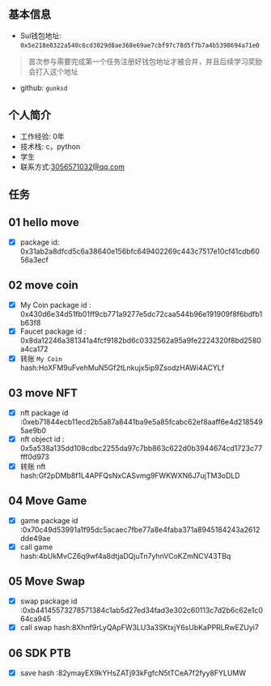 ## 基本信息
- Sui钱包地址: `0x5e218e8322a540c6cd3029d8ae368e69ae7cbf97c78d5f7b7a4b5398694a71e0`
> 首次参与需要完成第一个任务注册好钱包地址才被合并，并且后续学习奖励会打入这个地址
- github: `gunksd`

## 个人简介
- 工作经验: 0年
- 技术栈: c，python
- 学生
- 联系方式:3056571032@qq.com

## 任务

##   01 hello move  
- [x] package id: 0x31ab2a8dfcd5c6a38640e156bfc649402269c443c7517e10cf41cdb6056a3ecf

##   02 move coin
- [x] My Coin package id : 0x430d6e34d51fb01ff9cb771a9277e5dc72caa544b96e191909f8f6bdfb1b63f8
- [x] Faucet package id : 0x8da12246a381341a4fcf9182bd6c0332562a95a9fe2224320f8bd2580a4ca172
- [x] 转账 `My Coin` hash:HoXFM9uFvehMuN5Gf2tLnkujx5ip9ZsodzHAWi4ACYLf

##   03 move NFT
- [x] nft package id :0xeb71844ecb11ecd2b5a87a8441ba9e5a85fcabc62ef8aaff6e4d2185495ae9b0 
- [x] nft object id : 0x5a538a135dd108cdbc2255da97c7bb863c622d0b3944674cd1723c77fff0d973
- [x] 转账 nft  hash:Gf2pDMb8f1L4APFQsNxCASvmg9FWKWXN6J7ujTM3oDLD

##   04 Move Game
- [x] game package id :0x70c49d53991a1f95dc5acaec7fbe77a8e4faba371a8945184243a2612dde49ae
- [x] call game hash:4bUkMvCZ6q9wf4a8dtjaDQjuTn7yhnVCoKZmNCV43TBq

##   05 Move Swap
- [x] swap package id :0xb44145573278571384c1ab5d27ed34fad3e302c60113c7d2b6c62e1c064ca945
- [x] call swap hash:8Xhnf9rLyQApFW3LU3a3SKtxjY6sUbKaPPRLRwEZUyi7

##   06 SDK PTB
- [x] save hash :82ymayEX9kYHsZATj93kFgfcN5tTCeA7f2fyy8FYLUMW

